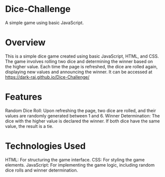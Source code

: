 # Dice-Challenge
A simple game using basic JavaScript.

# Overview
This is a simple dice game created using basic JavaScript, HTML, and CSS. The game involves rolling two dice and determining the winner based on the higher value. Each time the page is refreshed, the dice are rolled again, displaying new values and announcing the winner.
It can be accessed at https://dark-rai.github.io/Dice-Challenge/

# Features
Random Dice Roll: Upon refreshing the page, two dice are rolled, and their values are randomly generated between 1 and 6.
Winner Determination: The dice with the higher value is declared the winner. If both dice have the same value, the result is a tie.

# Technologies Used
HTML: For structuring the game interface.
CSS: For styling the game elements.
JavaScript: For implementing the game logic, including random dice rolls and winner determination.
